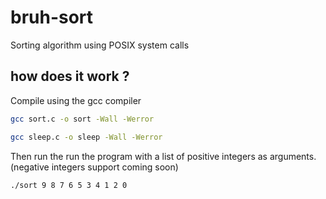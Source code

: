 # bruh-sort
Sorting algorithm using POSIX system calls

## how does it work ?

Compile using the gcc compiler 

```sh
gcc sort.c -o sort -Wall -Werror
```
```sh
gcc sleep.c -o sleep -Wall -Werror
```

Then run the run the program with a list of positive integers as arguments. (negative integers support coming soon)

```sh
./sort 9 8 7 6 5 3 4 1 2 0
```
